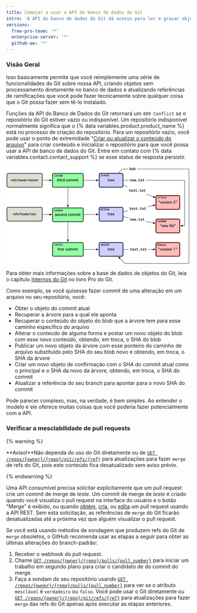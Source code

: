 ```yaml
---
title: Começar a usar a API do banco de dados do Git
intro: 'A API do banco de dados do Git dá acesso para ler e gravar objetos do Git sem processamento no seu banco de dados do Git no {% data variables.product.product_name %} e para listar e atualizar suas referências (cabeçalhos de branch e etiquetas).'
versions:
  free-pro-team: '*'
  enterprise-server: '*'
  github-ae: '*'
---
```


### Visão Geral

Isso basicamente permite que você reimplemente uma série de funcionalidades do Git sobre nossa API, criando objetos sem processamento diretamente no banco de dados e atualizando referências de ramificações que você pode fazer tecnicamente sobre qualquer coisa que o Git possa fazer sem tê-lo instalado.

Funções da API do Banco de Dados do Git retornará um `409 Conflict` se o repositório do Git estiver vazio ou indisponível.  Um repositório indisponível normalmente significa que o {% data variables.product.product_name %} está no processo de criação do repositório. Para um repositório vazio, você pode usar o ponto de extremidade "[Criar ou atualizar o conteúdo do arquivo](/v3/repos/contents/#create-or-update-file-contents)" para criar conteúdo e inicializar o repositório para que você possa usar a API de banco de dados do Git. Entre em contato com {% data variables.contact.contact_support %} se esse status de resposta persistir.

![Visão geral do banco de dados Git](/assets/images/git-database-overview.png)

Para obter mais informações sobre a base de dados de objetos do Git, leia o capítulo [Internos do Git](http://git-scm.com/book/en/v1/Git-Internals) no livro Pro do Git.

Como exemplo, se você quisesse fazer commit de uma alteração em um arquivo no seu repositório, você:

* Obter o objeto do commit atual
* Recuperar a árvore para a qual ele aponta
* Recuperar o conteúdo do objeto do blob que a árvore tem para esse caminho específico do arquivo
* Alterar o conteúdo de alguma forma e postar um novo objeto do blob com esse novo conteúdo, obtendo, em troca, o SHA do blob
* Publicar um novo objeto da árvore com esse ponteiro do caminho de arquivo substituído pelo SHA do seu blob novo e obtendo, em troca, o SHA da árvore
* Criar um novo objeto de confirmação com o SHA do commit atual como o principal e o SHA da novo da árvore, obtendo, em troca, o SHA do commit
* Atualizar a referência do seu branch para apontar para o novo SHA do commit

Pode parecer complexo, mas, na verdade, é bem simples. Ao entender o modelo e ele oferece muitas coisas que você poderia fazer potencialmente com a API.

### Verificar a mesclabilidade de pull requests

{% warning %}

**Aviso!**Não dependa do uso do Git diretamente ou de [`GET /repos/{owner}/{repo}/git/refs/{ref}`](/v3/git/refs/#get-a-reference)  para atualizações para fazer `merge` de refs do Git, pois este conteúdo fica desatualizado sem aviso prévio.

{% endwarning %}

Uma API consumível precisa solicitar explicitamente que um pull request crie um commit de merge de _teste_. Um commit de merge de _teste_ é criado quando você visualiza o pull request na interface do usuário e o botão "Merge" é exibido, ou quando [obtém](/v3/pulls/#get-a-pull-request), [cria](/v3/pulls/#create-a-pull-request), ou [edita](/v3/pulls/#update-a-pull-request) um pull request usando a API REST. Sem esta solicitação, as referências de `merge` do Git ficarão desatualizadas até a próxima vez que alguém visualizar o pull request.

Se você está usando métodos de sondagem que produzem refs do Git de `merge` obsoletos, o GitHub recomenda usar as etapas a seguir para obter as últimas alterações do branch-padrão:

1. Receber o webhook do pull request.
2. Chame [`GET /repos/{owner}/{repo}/pulls/{pull_number}`](/v3/pulls/#get-a-pull-request) para iniciar um trabalho em segundo plano para criar o candidato de do commit do merge.
3. Faça a sondam do seu repositório usando [`GET /repos/{owner}/{repo}/pulls/{pull_number}`](/v3/pulls/#get-a-pull-request) para ver se o atributo `mesclável` é `verdadeiro` ou `falso`. Você pode usar o Git diretamente ou [`GET /repos/{owner}/{repo}/git/refs/{ref}`](/v3/git/refs/#get-a-reference) para atualizações para fazer `merge` das refs do Git apenas após executar as etapas anteriores.
